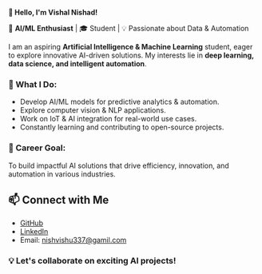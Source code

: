 **👋 Hello, I'm Vishal Nishad!**

🔹 **AI/ML Enthusiast** | 🎓 Student | 💡 Passionate about Data & Automation

I am an aspiring **Artificial Intelligence & Machine Learning** student, eager to explore innovative AI-driven solutions. My interests lie in **deep learning, data science, and intelligent automation**.

### 🚀 What I Do:
- Develop AI/ML models for predictive analytics & automation.
- Explore computer vision & NLP applications.
- Work on IoT & AI integration for real-world use cases.
- Constantly learning and contributing to open-source projects.

### 🎯 Career Goal:
To build impactful AI solutions that drive efficiency, innovation, and automation in various industries.

## 📫 Connect with Me
- [GitHub](https://github.com/vkn500)
- [LinkedIn](http://www.linkedin.com/in/vishal-nishad-a5a3b826a) 
- Email: nishvishu337@gamil.com   


### 💡 Let's collaborate on exciting AI projects!
